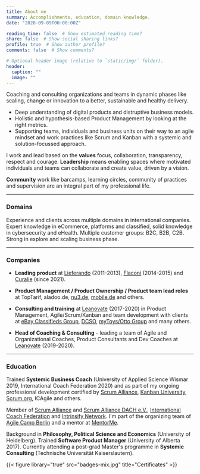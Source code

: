 ```yaml
---
title: About me
summary: Accomplishments, education, domain knowledge.
date: "2020-09-09T00:00:00Z"

reading_time: false  # Show estimated reading time?
share: false  # Show social sharing links?
profile: true  # Show author profile?
comments: false  # Show comments?

# Optional header image (relative to `static/img/` folder).
header:
  caption: ""
  image: ""
---
```


Coaching and consulting organizations and teams in dynamic phases like scaling, change or innovation to a better, sustainable and healthy delivery.
- Deep understanding of digital products and distruptive business models. 
- Holistic and hypothesis-based Product Management by looking at the right metrics. 
- Supporting teams, individuals and business units on their way to an agile mindset and work practices like Scrum and Kanban with a systemic and solution-focussed approach.


I work and lead based on the **values** focus, collaboration, transparency, respect and courage. 
**Leadership** means enabling spaces where motivated individuals and teams can collaborate and create value, driven by a vision.

**Community** work like barcamps, learning circles, community of practices and supervision are an integral part of my professional life. 
  
  
---
  
  
### Domains

Experience and clients across multiple domains in international companies. Expert knowledge in eCommerce, platforms and classified, solid knowledge in cybersecurity and eHealth. Multiple customer groups: B2C, B2B, C2B. Strong in explore and scaling business phase. 
  
  
---
  
  
### Companies
- **Leading product** at [Lieferando](https://www.lieferando.de/) (2011-2013), [Flaconi](https://www.flaconi.de/) (2014-2015) and [Curalie](https://www.curalie.com) (since 2021). 

- **Product Management / Product Ownership / Product team lead roles** at TopTarif, aladoo.de, [nu3.de](https://www.nu3.de/), [mobile.de](https://www.mobile.de/verkaufen/auto/) and others.

- **Consulting and training** at [Leanovate](https://www.leanovate.de) (2017-2020) in Product Management, Agile/Scrum/Kanban and team development with clients at [eBay Classifieds Group](https://www.ebayclassifiedsgroup.com/), [DCSO](https://www.dcso.de/), [myToys/Otto Group](https://www.mytoys.de/) and many others. 

- **Head of Coaching & Consulting** - leading a team of Agile and Organizational Coaches, Product Consultants and Dev Coaches at [Leanovate](https://www.leanovate.de/services/coaching-consulting/) (2019-2020). 
  
  
---
  
  
### Education

Trained **Systemic Business Coach** (University of Applied Science Wismar 2019, International Coach Federation 2020) and as part of my ongoing professional development certified by [Scrum Alliance](https://www.scrumalliance.org/community/profile/mstahl7), [Kanban University](https://edu.kanban.university/users/martin-stahl), [Scrum.org](https://www.scrum.org/user/251980), ICAgile and others. 

Member of [Scrum Alliance](https://www.scrumalliance.org/) and [Scrum Alliance DACH e.V.](https://scrumdach.org/), [International Coach Federation](https://coachfederation.org/) and [Intrinsify Network](https://intrinsify.de). I'm part of the organizing team of [Agile Camp Berlin](https://agile-camp-berlin.com/) and a mentor at [MentorMe](https://mentorme-ngo.org/). 

Background in **Philosophy, Political Science and Economics** (University of Heidelberg). Trained **Software Product Manager** (University of Alberta 2017). Currently attending a post-grad Master's programme in **Systemic Consulting** (Technische Universität Kaiserslautern).

{{< figure library="true" src="badges-mix.jpg" title="Certificates" >}}

